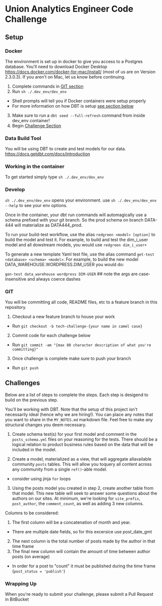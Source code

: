 # Union Analytics Engineer Code Challenge

## Setup

### Docker
The environment is set up in docker to give you access to a Postgres database. You'll need to download Docker Desktop https://docs.docker.com/docker-for-mac/install/ (most of us are on Version 2.3.0.3).
If you aren't on Mac, let us know before continuing.

1. Complete commands in [GIT section](#GIT)
2. Run `sh ./.dev_env/dev_env`
 - Shell prompts will tell you if Docker containers were setup properly
 - For more information on how DBT is setup [see section below](#Working-in-the-container)
3. Make sure to run a `dbt seed --full-refresh` command from inside dev_env container!
4. Begin [Challenge Section](#Challenges)


### Data Build Tool
You will be using DBT to create and test models for our data. https://docs.getdbt.com/docs/introduction

### Working in the container
To get started simply type `sh ./.dev_env/dev_env`

### Develop
`sh ./.dev_env/dev_env` opens your environment. use `sh ./.dev_env/dev_env --help` to see your env options.

Once in the container, your dbt run commands will automagically use a schema prefixed with your git branch. So the prod schema on branch DATA-444 will materialize as DATA444_prod.

To run your build-test workflow, use the alias `redgreen <model> [option]` to build the model and test it. For example, to build and test the dim_i_user model and all dowstream models, you would use `redgreen dim_i_user+`

To generate a new template Yaml test file, use the alias command `get-test <database> <schema> <model>`. For example, to build the new model DATA_WAREHOUSE.WORDPRESS.DIM_USER you would do:

`gen-test data_warehouse wordpress DIM-USER` ## note the args are case-insensitive and always coerce dashes

### GIT
You will be committing all code, README files, etc to a feature branch in this repository.

1. Checkout a new feature branch to house your work
  - Run `git checkout -b tech-challenge-{your name in camel case}`
2. Commit code for each challenge below
  - Run `git commit -am "{max 80 character description of what you're committing}"`
3. Once challenge is complete make sure to push your branch
  - Run `git push`


## Challenges
Below are a list of steps to complete the steps. Each step is desigend to build on the previous step.

You'll be working with DBT. Note that the setup of this project isn't necessarily ideal (hence why we are hiring!). You can place any notes that you want to share in the `MY_NOTES.md` markdown file.
Feel free to make any structural changes you deem necessary. 


1. Create schema test(s) for your first model and comment in the `posts_schema.yml` files on your reasoning for the tests. There should be a logical relation to product business rules based on the data that will be included in the model.

2. Create​ ​a​ ​model​,​ ​materialized​ ​as​ ​a​ ​view,​ ​that​ ​will​ ​aggregate​ ​all​ available ​community `posts​` ​tables.​ ​This​ ​will​ ​allow​ ​you​ ​to​ ​query​ ​all​ ​content​ ​across​ ​any community from a single `ref()`-able model.​
  - consider using jinja `for` loops

3. Using the posts model you created in step 2, create another table from that model. This new table will seek to answer some questions about the authors on our sites. At minimum, we're looking for `site_prefix`, `post_author`, the `comment_count`, as well as adding 3 new columns.

Columns to be considered:
1. The first column will be a concatenation of month and year.
  * There are multiple date fields, so for this excersice use post_date_gmt
2. The next column is the total number of posts made by the author in that time frame
3. The final new column will contain the amount of time between author posts (on average)
  * In order for a post to "count" it must be published during the time frame (`post_status = 'publish'`)

### Wrapping Up
When you're ready to submit your challenge, please submit a Pull Request in BitBucket
